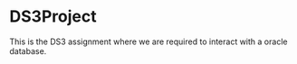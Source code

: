 DS3Project
==========

This is the DS3 assignment where we are required to interact with a oracle database.
